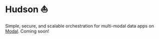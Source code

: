 # Hudson ⛵️

Simple, secure, and scalable orchestration for multi-modal data apps on [Modal](https://modal.com). Coming soon!
